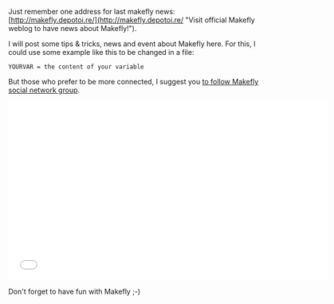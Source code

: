 Just remember one address for last makefly news: [http://makefly.depotoi.re/](http://makefly.depotoi.re/ "Visit official Makefly weblog to have news about Makefly!").

I will post some tips & tricks, news and event about Makefly here. For this, I could use some example like this to be changed in a file:

    YOURVAR = the content of your variable

But those who prefer to be more connected, I suggest you [to follow Makefly social network group](https://status.vinilox.eu/group/makefly).

<iframe width="640" height="360" src="//www.youtube.com/embed/dHURyRLMOK0" frameborder="0" allowfullscreen></iframe>

Don't forget to have fun with Makefly ;-)


